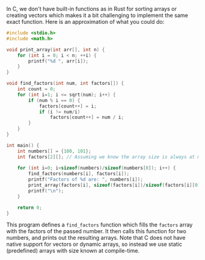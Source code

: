  In C, we don't have built-in functions as in Rust for sorting arrays or creating vectors which makes it a bit challenging to implement the same exact function. Here is an approximation of what you could do:

```c
#include <stdio.h> 
#include <math.h>

void print_array(int arr[], int n) {
    for (int i = 0; i < n; ++i) {
        printf("%d ", arr[i]);
    }
}

void find_factors(int num, int factors[]) {
    int count = 0;
    for (int i=1; i <= sqrt(num); i++) {
        if (num % i == 0) {
            factors[count++] = i;
            if (i != num/i)
                factors[count++] = num / i;
        }
    }
}

int main() {
    int numbers[] = {100, 101};
    int factors[2][]; // Assuming we know the array size is always at most 2.
    
    for (int i=0; i<sizeof(numbers)/sizeof(numbers[0]); i++) {
        find_factors(numbers[i], factors[i]);
        printf("Factors of %d are: ", numbers[i]);
        print_array(factors[i], sizeof(factors[i])/sizeof(factors[i][0]));
        printf("\n");
    }

    return 0;
}
```

This program defines a `find_factors` function which fills the `factors` array with the factors of the passed number. It then calls this function for two numbers, and prints out the resulting arrays. Note that C does not have native support for vectors or dynamic arrays, so instead we use static (predefined) arrays with size known at compile-time.
